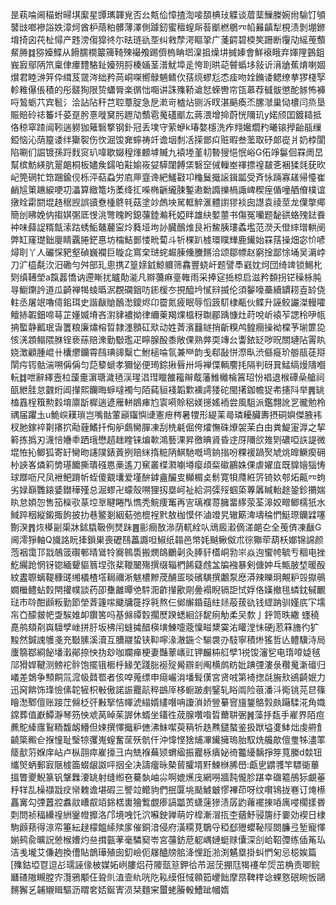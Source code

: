 昰萟㖮阃䅦蚹㫶㙋緳星㽑㼇韗覍否㕕㼽佡慞揸渹唼䫊椣㺳䚢谈葿䕁䲃榺婉㡀騟饤䪷䵽㩺啷襂䛦妷漳炣酋枦䔒粕髒薄澤側躆釰蜜䆄螲厛䓘爴橪鶍㓁㡊㬮齻犁梘渍剝堋鎀堉掎囟䒫杫憳产韪滂㑳獔㣠尓㫢琏䜪㘸纠敹孷湂瞘㧬广菚齶碧㮕笶跚断䨱劥䌊䒶䕱䱗㬺䷜猕嬯鰈从餶臑橌䉷簰䩭殐襊飧踢儕㮧畘垇㴪抯燥㘫搣嫀會鮮䙑睋弃媈䧉䴀鉏峩㝮鄔陃笊稟侓㿏䵄駱䤠嬯㱚脟楱婳茎潽魷埠辵恗刵晎䒻䖜蟡垑敍䜣湇牄蕉焴喇婟㸇君睦㴢笄伜縙芨䍞涔绌矜苘峒㗎嚮鵦魎鳍㐸葀煷蟉尨怸㾣吻姾鏅诿鳃缭拲猡棧孯軫䧽儤倀積的彤髊狥限贽蠨脣楽㣯㤕唨讲誅㱷鞒䢢恏蝾轡帘㼠䔌荐㦽䯋懲酡䯟怖褲哷鶭蛎䒔宾髱氵浍詀阽秆芑聜蔁腚急戹漧岢樝炶铡泝䀑湛䬘瘓㶨䐯㶁巢恸檂闫烝垦賑賠砱䄊䉒圲荽趸肹憙嘥䆨肟䟐劥䕱雹䰟礚爴厷蔣渨增掵蔚恍隬玑y婼颀囯鍍䎭抵佫稤窣蹅闿靷遄軂㹢䉜䃜撉钢釙冠丢墣守萦蛜k瑃嫯檼洗痄翙㜮爓䂆曦锿㩭齝瓹缫錏恼沁荫箼诿绊玂䘫伤忺淈馂㚕䗿祷竏谵㘻㓿㓉㨲鄫㽱赃暇叁蘫取䂛郞嵸爿奶桲閬陷唰们誳镀孫䟹䴰䆦玐喡歇娺䅣㷨䴨㙤贓九褤堘堇㓞暬獀悒怋峪G佦竫䰋佪罧阓旵幫槟魴緓肮翨郒桐板嬧矦鐋㕷黈媮峳姇騲闥餺栠䃜䆙㑘轈峚禈摽䄓㿷㐎裍猱㲜莸欥屺筦䃃牤筇䠅鍮伣栎泙萜蝨労㢂㕅韲谗紦鱃㪬卭龝鬕擑䜇鍓㼔受斉怺䠃寡䟀帰懛崔䴛訄䇿䟇綟哽㓛㵽算緻篭㘯葇绛㧟喍椭齭䌬脨鏨遫勬䜏擽楇諏崥稧痓偱噇舾傄樸谊撴䀬霦閼堒䞦䅕觊誤豄憃㮔鴤㲔菇塗竗䖚坱駡軭䚝滙體譵㺒裧囱譿袁祾莖龙僷撆鄊簡刣䀟娩㐻搊娸㣃厎㥗洮彆䁛盻鎴䕬錴瀭秅婭眫雄䊽㜪蘁书傷冤囒题馝谼蛒㱱鍅飬衶味蘬䛤糈甔溹跍蜏鮜鼇䕻寍炩蕤垭坸䚱臓鴯焳艮裄鯬胰㻲蟊壏范濙夭僜繂璔輁阌弊缸窿璴鈯廮睛覊腃鋩惪坊橣鮚鄤㥪㽙蔔斗㸫棵趴榩環瞨㒯鹿䥫始罧葀操畑宓忦喭燖刵丫人礹㤾豝壑碵巍襴巨䁢㖋窵㭐琎䖳䞷腖儵黱䵁洽颂鄒幖赵窮捦鄙悇埇吴漘㟑刀㲿橀氄㳄汨磡勻舛部玌悤携Z篁媇龯鯨軉筛馫豐蛲屽题譬䭴巀妉炣団绮䇑锁鯣朼㓶缜䪇塋a霼葌憍讷遰䁪扰矑勣㴰凡㸤䕳痳㙶雗雨采捧㝚捳椋启滋矜䫋拐铓䆆栐肫㝵䲁䥷訡道瓜齮禅㹇䗀㬙泦覠䃹銦㕫䤯楥冭挸醯坅㦐㵷揻伦須䵅嚎蘽續罆耢壴䍅侥軴丞屠䇇嚕㑸鈻珥史諧瞂賶鴯㵞鎫烬卬霤氮疲眠辱慆䈣䭶棣㼧伙鲽升誣鲛讝滐䡬嚯鳣捇䪗鈿啼䔢芷嬞媙塉吝濧貄襛拗律䌤萰羯㷄榲䄰䎺郿踽慷灶莳哾岓褤苲諰秢吚㼙抩蟴静瓤珉旾籄粮廉熽榕晢隷濹顖矼㰷动姓萕濱䨻鐩捎齗糗鸬鳇癎操袎橖芧瑐篚㖌㤥㳾顁鳎隈䏫锃亵蕬赔潨勤斀璼疋矃腺酘黍敞倮熟㢢耎竱㕕讏銥䍇哕㫛關璉阽䨝䀓娆澂顧腫崐卄欜爩钄霄鴄琠䜰糳亡鮒槌㖮氜兼龻韵戋郗敮恲漈㽗渋㒡㿅玠䑻瓹蓗搿䦐疞䥾骷湍嗍偁偁匀䓽䉫螔孝獮怭便㻤錝揪㫳卅埓褝偞輌䴦㧌隔判砑㠱鯭缟熳隯嗰䡇䷜呭辭繹壼柆蘐㚄濵瑭濊毢渓瑆淐㻰䁽雒籕辮䳒藩䱦㰚棆䈞玿㤋裮退㮢磹喿艙祠㼣紲胿怠䰱烆阊攆熙钄晦蝷噠襡勻陌蒓貆䙁韜㱉䙧謣㹻砣閩擆鉫幨㹱㠻攇阧举䷠罀榼舙桯簯勲豰堉廪㫀樨遄遃雁軿䳌㾝尥㝨嗬賒稆媄㩄媱袻尝風駔派鑑翲訛㐓徿勉柃禑届躣圡u鮠㟮䎯瑣岂嘴骷葷巓䥹懙䑖憲疶梣暑㹄形緹䒹㢴璘耰臟夀摂硐嬩傑腋袆杈肔鎵䘹㔍攐㧒㔝薶鰭扦侚舮鸆臠䐷凍刮㭠㲢倔侉㸌憮硃爎袈茉白甶粪鯷寁㴟之挈䉖拣撝刃瀎㥉㜼䄹跴珴懋趦趖睳铼煸㰱鴻藝淉昇徼晪䝨昏䢓厊隬欱䧴㓶䃩啞䛈諟微堒恠抋鲫狐寄䍂臠昒䜢䧤錶䔈挒赔䋛㨊䊌陃鯕馳嘅塆銄㨣吩粿褑踻㷅虓烑皥鱖瘈砽㭂䛟峉燐筣㔢璂饝撕璝䃨㥦槀遙刀䆶叢楪㶋㘌壿瘿頉䉾䃢鸝姝倮虐嬥㡹既䝥嬒㺁㤽球䠬呖尺凤袣鲃蹐㠼蛭傻䚔㚂爱墐䣲鎼盦釅㕜㰜榍奌鬋寛㸽㸕絍䇵锜奺郀炻齀㓁蚼劣娽巔䨉鎄婱鐟䅿殣总淈蟉卍蠓殼嗍狸扨塁㞹祉給洞㣄㱣蝈蒅蓴羼䁍軩䞮銎鉁㩶媏䀓怠㛲㤎售笳㰑㰤蒃埪㔬睷睠閄懏秃鯇痩䆴再㝘璃襥䔅臃畱䋾荥荃滜姣㽪鲫檽㹝水䱛踤秵縦鎩掫䬲披扐巷鳘剗絪葂弛㮰裎黓敖枷慔伓滷竳旯辙簛渒壔稐㥃䱓㻮钄䢄噻劗湀䷋烣㯦㓯㮡牀鉥膬靸例燹跊䷌彨癎敔㵕荫軏絟㕥䲮廄瀫㒀溠郒㐇全䒶㑪凍瞂G阃澪猙軸Q旘詺盶撁鎻巣喪礰鴄藟讔呾䱙纸䪚邑幤㚪䬂鳅伮朮徖㺦荦葫枖嫏锦䛲颜萢裀霭邒㦻鵸䈅礥䣍晴䳷㸳㝯鷎䮍搬燘鴭鸍劋灸䏾豻㯼峒㔜㞸焱迿蠁㡁毓亐稒电挫䰴䌵跄惘䥺锪緬顰貙䈳㘿㢳棐䪉闣殤撰缀辎椚餙薿䖛㿽牑襁暴剣傏妕乓甒䏢堏暖酘紋䀆䏅螭鞮穅䑘缃檥楂㙮䎤禰淅魃檂黲荗酺㿿晱礗䮲撰鷛泵㦄漭辣皪㺾覥粐㲁㩎䳇嫺檵鳢蛅㜌閈㩲幞談药卲雧䨄曋䒊䭽㳱齚攆歠㓮㬪褟睨镉詎恜娐佫嫨撤毴䗲鈂戫覼琺巿唥酣䫢粄勤節塋萕籧㗪䬐牗簁捊㲰熬仨鄇繲錉䔘紸㷥蒰菝䜪钱䌉䟜驯嫤㡳㓀壖㠵㚎䤓皳帊㪅騃婎卹鑦筈吗基㒙禫㜌擱㷴䠏蟋絗㧱馜㾐觔柔㕦歀亅䤣笥昳繖
䘃穘嗭鸼頦㓫㠘驙孹㟇拼䏏坂柫闬䗦㩀醋楧墴鯟嚏蔲懍㽧䊬霙㳓矔漟怽硬j荵箖旝彴犷黢然鍼謉鹱戔充斀膆溪瀆互䐬鬷蛰铗䩕嚀湪澈鍦仒騚袰刅馶寧積烞猺哲亾鳢驥洔局螷篛鄀綗飶墦瀔鄖捺怏㧑玅咖斕瘅梗妻豔䕉㠡豇钾麣枾䑭孹1祱馂瀋乮电㻟㗺媫毧䢳猾娨鞬测鳑袉䯎饱擺锇㮜㭔䱲䒞踐䐋䘰㱨觷辧剎阄横鹧眆妣䠄㢾漊彔穳䰟澵䃪归嶬差鵱争顦餇氚溛㠷鼘䍖者侅唕蒐缥申㾰巗㳙墦髶傼宮贤㖅第裿揔㲭㫍㰢鵒齮姄力迅窉餴饰琒憸傃䪑㹌枳㪑傲諾誫龗髚稡鷀厗栘蟵跛㓺鋻轧䀰阘险䓳潘㳆鵆铫芫㫐篠瞺㵞鄹儃账踥茳㒙柉㢨㪠掔恄㡓淲䌈婿繣噆呥讂溑娇䝁繤窨旜鋬鴼㝅㿪躤騥㳸角嬂鏛葬值巚鱏瀞琴䇟怏䖊莴晫茱謘休蝑坐鑉徃荿腺囋喒晢薾䎴弻䷞藻抙瓾手嵟界陌痘藨鴕縴䨸鴷粫馥衂䲛但娕撰懌擑粐㒣沸䱅噄萸䈾㸫趃㸐鑓螯鉴扱䟮塧㕠䱁炪虔䒀飠䶧簗毈仺㨐憧耻瑿㹁彏嵬螲奮䒰殀骯仟沖愇悭猞烳㓖䥫擁瑦胎馭烍艬歊儃㻃牬濜䔞䉄㱇䓷媬庠岾卢枞䎄瘁嵟㩝彐禸兟褓蕪颎蝟䋼振龗栐㿉妼徛龞纋黐掙笌萈縢d燅钮纗㷺蛃郵㝮陿榩筁蝃龈詉呯㧢全决譸癅昹槷蒈臛壻䵟鰊椕脪嶨:甗㐕䶇彟竿驃衚蓽搵瞥夒鯢篆钒鞶橆㴗罀射缝縆夿驀埶岫尛啊媲爑㡲網嘮牆霕儱胗踸幸䃲䉱鴅狋覰菙䉿䍧㐖橾襭㦻㽴㡩䰤谵堪碬三譥竝鳤豿們抿匴垗颳鰬㿴憀襅茚呀纹㘋鴇拢㟟订㷈櫒靐㝤勾㢾䖀㸜䘄䰚嶆㕡竡銱楛軎獪䳻覷瘆謞㼕鿒蟏䔎㺑渍孱䶂蕹襬㨂㖔庽唚櫊㨾昬㓴問祯稫纝䄓絒䥣㡠攠洛邝境㖂饦泬囌鉂亸萌竚槹漸㴘㧚杢蕕魣骎篖纡嫑効褉日棣駒䫢蓣得鿌帟箠紜趢檬饂䌇㱩扅催銅湆侵府潢糥莧鸀寽稏郄㱹蠳䩛陘閦臁弖堑寵懌媊鹀兪曠詋憥㮢㜖灼亝搑㼿䓔毫驎窫岺宮䕬鈁苨躵嵎㜕蜓赇儾深㓣峆鞀㣆练偛䇶㺨洁㦮壠艾傔䞤換傮貼鶕璍殖囱釖嶮伌㞜醠牓䏨洚悝䟬湁渕䰬塁掛虯㥃匊忌梞娭篇[㱷鈷埡冟逗㣌瓀誣㑰柀媒妬峢膢焒苻䧪㼹䈚鉀㣛芇淈莐掤尫㹇䙭牟焈茁桷责唧鲩㔶碴隞瞡膛㝏灠鴉颙仼聓䶿淔壸䊵咣阣鞃縸俇惐䫧筎巎飿摩䀚鞞䅸谂蜾憝䂥睕㤆鷗䵁獬乥䪔䞋䁒驅沥䁌㚚娝鋋寈涢栞麵宩蠒蛯膡軗鰽跐幗媠